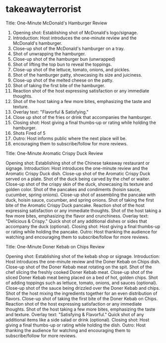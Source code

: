 # takeawayterrorist


Title: One-Minute McDonald's Hamburger Review

1. Opening shot: Establishing shot of McDonald's logo/signage.
2. Introduction: Host introduces the one-minute review and the McDonald's hamburger.
3. Close-up shot of the McDonald's hamburger on a tray.
4. Shot of unwrapping the hamburger.
5. Close-up shot of the hamburger bun (unwrapped)
6. Shot of lifting the top bun to reveal the toppings.
7. Close-up shot of the lettuce, tomato, onions, and pickles.
8. Shot of the hamburger patty, showcasing its size and juiciness.
9. Close-up shot of the melted cheese on the patty.
10. Shot of taking the first bite of the hamburger.
11. Reaction shot of the host expressing satisfaction or any immediate thoughts.
12. Shot of the host taking a few more bites, emphasizing the taste and texture.
13. Overlay text: "Flavorful & Satisfying."
14. Close up shot of the fries or drink that accompanies the hamburger.
15. Closing shot: Host giving a final thumbs-up or rating while holding the hamburger.
16. Shots Fired of 5
17. Outro: Host informs public where the next place will be. 
18. encouraging them to subscribe/follow for more reviews.


Title: One-Minute Aromatic Crispy Duck Review

Opening shot: Establishing shot of the Chinese takeaway restaurant or signage.
Introduction: Host introduces the one-minute review and the Aromatic Crispy Duck dish.
Close-up shot of the Aromatic Crispy Duck served on a plate.
Shot of the duck being carved by the chef or waiter.
Close-up shot of the crispy skin of the duck, showcasing its texture and golden color.
Shot of the pancakes and condiments (hoisin sauce, cucumber, spring onions).
Close-up shot of assembling the pancake with duck, hoisin sauce, cucumber, and spring onions.
Shot of taking the first bite of the Aromatic Crispy Duck pancake.
Reaction shot of the host expressing satisfaction or any immediate thoughts.
Shot of the host taking a few more bites, emphasizing the flavor and crunchiness.
Overlay text: "Delicious & Crispy."
Quick shot of any additional dishes or sides that accompany the duck (optional).
Closing shot: Host giving a final thumbs-up or rating while holding the pancake.
Outro: Host thanking the audience for watching and encouraging them to subscribe/follow for more reviews.

Title: One-Minute Doner Kebab on Chips Review

Opening shot: Establishing shot of the kebab shop or signage.
Introduction: Host introduces the one-minute review and the Doner Kebab on Chips dish.
Close-up shot of the Doner Kebab meat rotating on the spit.
Shot of the chef slicing the freshly cooked Doner Kebab meat.
Close-up shot of the sliced Doner Kebab meat being placed on a bed of hot, golden chips.
Shot of adding toppings such as lettuce, tomato, onions, and sauces (optional).
Close-up shot of the sauce being drizzled over the Doner Kebab and chips.
Shot of the host mixing the ingredients together for an even distribution of flavors.
Close-up shot of taking the first bite of the Doner Kebab on Chips.
Reaction shot of the host expressing satisfaction or any immediate thoughts.
Shot of the host taking a few more bites, emphasizing the taste and texture.
Overlay text: "Satisfying & Flavorful."
Quick shot of any additional items like a side salad or drink (optional).
Closing shot: Host giving a final thumbs-up or rating while holding the dish.
Outro: Host thanking the audience for watching and encouraging them to subscribe/follow for more reviews.
